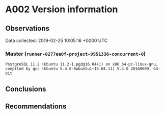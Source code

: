 # A002 Version information #

## Observations ##
Data collected: 2019-02-25 10:05:16 +0000 UTC  


### Master (`runner-0277ea0f-project-9951336-concurrent-0`) ###

```
PostgreSQL 11.2 (Ubuntu 11.2-1.pgdg16.04+1) on x86_64-pc-linux-gnu, compiled by gcc (Ubuntu 5.4.0-6ubuntu1~16.04.11) 5.4.0 20160609, 64-bit
```





## Conclusions ##


## Recommendations ##

